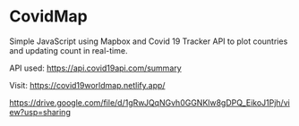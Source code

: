 # CovidMap

Simple JavaScript using Mapbox and Covid 19 Tracker API to plot countries and updating count in real-time.

API used: https://api.covid19api.com/summary

Visit: https://covid19worldmap.netlify.app/

https://drive.google.com/file/d/1gRwJQqNGvh0GGNKlw8gDPQ_EikoJ1Pjh/view?usp=sharing
